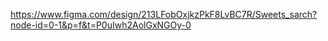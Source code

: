 https://www.figma.com/design/213LFobOxjkzPkF8LvBC7R/Sweets_sarch?node-id=0-1&p=f&t=P0uIwh2AolGxNGOy-0